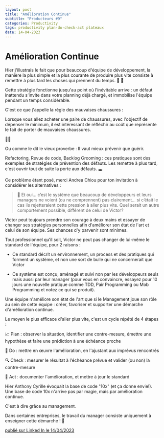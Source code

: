 ```yaml
---
layout: post
title: "Amélioration Continue"
subtitle: "Producteurs #9"
categories: Productivity
tags: productivity plan-do-check-act plateaux
date: 14-04-2023
---
```

# Amélioration Continue


Hier j'illustrais le fait que pour beaucoup d'équipe de développement, la manière la plus simple et la plus courante de produire plus vite consiste à remettre à plus tard les choses qui prennent du temps. 🐌 🐇
<!--more-->

Cette stratégie fonctionne jusqu'au point où l'inévitable arrive : un défaut inattendu s'invite dans votre planning déjà chargé, et immobilise l'équipe pendant un temps considérable.

C'est ce que j'appelle la règle des mauvaises chaussures :

Lorsque vous allez acheter une paire de chaussures, avec l'objectif de dépenser le minimum, il est intéressant de réfléchir au coût que représente le fait de porter de mauvaises chaussures.

 🥾🦶

Ou comme le dit le vieux proverbe : Il vaut mieux prévenir que guérir.

Refactoring, Revue de code, Backlog Grooming : ces pratiques sont des exemples de stratégies de prévention des défauts. Les remettre à plus tard, c'est ouvrir tout de suite la porte aux défauts. 🕳

Ce problème étant posé, merci Andrea Chiou pour ton invitation à considérer les alternatives :

> 🎤 Et oui… c’est le système que beaucoup de développeurs et leurs managers ne voient (ou ne comprennent) pas clairement… si c’était le cas ils rejetteraient cette pression à aller plus vite. Quel serait un autre comportement possible, différent de celui de Victor?

Victor peut toujours prendre son courage à deux mains et essayer de changer ses stratégies personnelles afin d'améliorer son état de l'art et celui de son équipe. Ses chances d'y parvenir sont minimes.

Tout professionnel qu'il soit, Victor ne peut pas changer de lui-même le standard de l'équipe, pour 2 raisons :

- Ce standard décrit un environnement, un process et des pratiques qui forment un système, et non une sort de bulle qui ne concernerait que Victor

- Ce système est conçu, aménagé et suivi non par les développeurs seuls mais aussi par leur manager (pour vous en convaincre, essayez pour 10 jours une nouvelle pratique comme TDD, Pair Programming ou Mob Programming et notez ce qui se produit).

Une équipe n'améliore son état de l'art que si le Management joue son rôle au sein de cette équipe : créer, favoriser et supporter une démarche d'amélioration continue.

Le moyen le plus efficace d'aller plus vite, c'est un cycle répété de 4 étapes :

📈 Plan : observer la situation, identifier une contre-mesure, émettre une hypothèse et faire une prédiction à une échéance proche

🚧 Do : mettre en œuvre l'amélioration, en l'ajustant aux imprévus rencontrés

🔍 Check : mesurer le résultat à l'échéance prévue et valider (ou non) la contre-mesure

📝 Act : documenter l'amélioration, et mettre à jour le standard

Hier Anthony Cyrille évoquait la base de code "10x" (et ça donne envie!). Une base de code 10x n'arrive pas par magie, mais par amélioration continue.

C'est à dire grâce au management.

Dans certaines entreprises, le travail du manager consiste uniquement à enseigner cette démarche ! 👀


[publié sur Linked In le 14/04/2023](https://www.linkedin.com/posts/christophe-thibaut-35b4657_etatdelart-productivite-ameliorationcontinue-activity-7052511045101219840-0MAR?utm_source=share&utm_medium=member_desktop)
